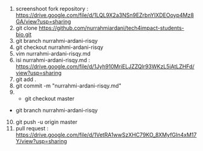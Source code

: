 1. screenshoot fork repository : https://drive.google.com/file/d/1LQL9X2a3NSn9EZrbnYIXDEOoyp4Mz8GA/view?usp=sharing
2. git clone https://github.com/nurrahmiardani/tech4impact-students-bio.git
3. git branch nurrahmi-ardani-risqy
4. git checkout nurrahmi-ardani-risqy
5. vim nurrahmi-ardani-risqy.md
6. isi nurrahmi-ardani-risqy.md : https://drive.google.com/file/d/1Jyh910MriELJZZQlr93WKzL5iAtLZHFd/view?usp=sharing 
7. git add .
8. git commit -m "nurrahmi-ardani-risqy.md"
9. - git checkout master
- git branch nurrahmi-ardani-risqy
10. git push -u origin master
11. pull request : https://drive.google.com/file/d/1VetRA1wwSzXHC79KO_8XMyfGIn4xM17Y/view?usp=sharing 